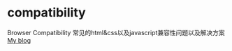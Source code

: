 # compatibility
Browser Compatibility 常见的html&amp;css以及javascript兼容性问题以及解决方案
[My blog](http://blog.csdn.net/caomage "Welcome to visit")  
